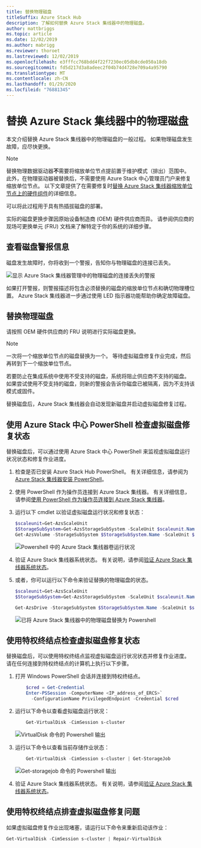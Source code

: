 ```yaml
---
title: 替换物理磁盘
titleSuffix: Azure Stack Hub
description: 了解如何替换 Azure Stack 集线器中的物理磁盘。
author: mattbriggs
ms.topic: article
ms.date: 12/02/2019
ms.author: mabrigg
ms.reviewer: thoroet
ms.lastreviewed: 12/02/2019
ms.openlocfilehash: e3fffcc768bdd4f22f7230ec05db8cde050a18db
ms.sourcegitcommit: fd5d217d3a8adeec2f04b74d4728e709a4a95790
ms.translationtype: MT
ms.contentlocale: zh-CN
ms.lasthandoff: 01/29/2020
ms.locfileid: "76881345"
---
```

# <a name="replace-a-physical-disk-in-azure-stack-hub"></a>替换 Azure Stack 集线器中的物理磁盘

本文介绍替换 Azure Stack 集线器中的物理磁盘的一般过程。 如果物理磁盘发生故障，应尽快更换。

> [!Note]  
> 替换物理数据驱动器**不**需要将缩放单位节点提前置于维护模式（排出）范围中。 此外，在物理驱动器被替换后，不需要使用 Azure Stack 中心管理员门户来修复缩放单位节点。 以下文章提供了在需要修复时[替换 Azure Stack 集线器缩放单位节点上的硬件组件](azure-stack-replace-component.md)的详细信息。

可以将此过程用于具有热插拔磁盘的部署。

实际的磁盘更换步骤因原始设备制造商 (OEM) 硬件供应商而异。 请参阅供应商的现场可更换单元 (FRU) 文档来了解特定于你的系统的详细步骤。

## <a name="review-disk-alert-information"></a>查看磁盘警报信息
磁盘发生故障时，你将收到一个警报，告知你与物理磁盘的连接已丢失。

![显示 Azure Stack 集线器管理中的物理磁盘的连接丢失的警报](media/azure-stack-replace-disk/DiskAlert.png)

如果打开警报，则警报描述将包含必须替换的磁盘的缩放单位节点和确切物理槽位置。 Azure Stack 集线器进一步通过使用 LED 指示器功能帮助你确定故障磁盘。

## <a name="replace-the-physical-disk"></a>替换物理磁盘

请按照 OEM 硬件供应商的 FRU 说明进行实际磁盘更换。

> [!note]
> 一次将一个缩放单位节点的磁盘替换为一个。 等待虚拟磁盘修复作业完成，然后再转到下一个缩放单位节点。

若要防止在集成系统中使用不受支持的磁盘，系统将阻止供应商不支持的磁盘。 如果尝试使用不受支持的磁盘，则新的警报会告诉你磁盘已被隔离，因为不支持该模式或固件。

替换磁盘后，Azure Stack 集线器会自动发现新磁盘并启动虚拟磁盘修复过程。

## <a name="check-the-status-of-virtual-disk-repair-using-azure-stack-hub-powershell"></a>使用 Azure Stack 中心 PowerShell 检查虚拟磁盘修复状态

替换磁盘后，可以通过使用 Azure Stack 中心 PowerShell 来监视虚拟磁盘运行状况状态和修复作业进度。

1. 检查是否已安装 Azure Stack Hub PowerShell。 有关详细信息，请参阅为[Azure Stack 集线器安装 PowerShell](azure-stack-powershell-install.md)。
2. 使用 PowerShell 作为操作员连接到 Azure Stack 集线器。 有关详细信息，请参阅[使用 PowerShell 作为操作员连接到 Azure Stack 集线器](azure-stack-powershell-configure-admin.md)。
3. 运行以下 cmdlet 以验证虚拟磁盘运行状况和修复状态：

    ```powershell  
    $scaleunit=Get-AzsScaleUnit
    $StorageSubSystem=Get-AzsStorageSubSystem -ScaleUnit $scaleunit.Name
    Get-AzsVolume -StorageSubSystem $StorageSubSystem.Name -ScaleUnit $scaleunit.name | Select-Object VolumeLabel, OperationalStatus, RepairStatus
    ```

    ![Powershell 中的 Azure Stack 集线器卷运行状况](media/azure-stack-replace-disk/get-azure-stack-volumes-health.png)

4. 验证 Azure Stack 集线器系统状态。 有关说明，请参阅[验证 Azure Stack 集线器系统状态](azure-stack-diagnostic-test.md)。
5. 或者，你可以运行以下命令来验证替换的物理磁盘的状态。

    ```powershell  
    $scaleunit=Get-AzsScaleUnit
    $StorageSubSystem=Get-AzsStorageSubSystem -ScaleUnit $scaleunit.Name

    Get-AzsDrive -StorageSubSystem $StorageSubSystem.Name -ScaleUnit $scaleunit.name | Sort-Object StorageNode,MediaType,PhysicalLocation | Format-Table Storagenode, Healthstatus, PhysicalLocation, Model, MediaType,  CapacityGB, CanPool, CannotPoolReason
    ```

    ![已将 Azure Stack 集线器中的物理磁盘替换为 Powershell](media/azure-stack-replace-disk/check-replaced-physical-disks-azure-stack.png)

## <a name="check-the-status-of-virtual-disk-repair-using-the-privileged-endpoint"></a>使用特权终结点检查虚拟磁盘修复状态

替换磁盘后，可以使用特权终结点监视虚拟磁盘运行状况状态并修复作业进度。 请在任何连接到特权终结点的计算机上执行以下步骤。

1. 打开 Windows PowerShell 会话并连接到特权终结点。

    ```powershell
        $cred = Get-Credential
        Enter-PSSession -ComputerName <IP_address_of_ERCS>`
          -ConfigurationName PrivilegedEndpoint -Credential $cred
    ```
  
2. 运行以下命令以查看虚拟磁盘运行状况：

    ```powershell
        Get-VirtualDisk -CimSession s-cluster
    ```

   ![VirtualDisk 命令的 Powershell 输出](media/azure-stack-replace-disk/GetVirtualDiskOutput.png)

3. 运行以下命令以查看当前存储作业状态：

    ```powershell
        Get-VirtualDisk -CimSession s-cluster | Get-StorageJob
    ```

    ![Get-storagejob 命令的 Powershell 输出](media/azure-stack-replace-disk/GetStorageJobOutput.png)

4. 验证 Azure Stack 集线器系统状态。 有关说明，请参阅[验证 Azure Stack 集线器系统状态](azure-stack-diagnostic-test.md)。

## <a name="troubleshoot-virtual-disk-repair-using-the-privileged-endpoint"></a>使用特权终结点排查虚拟磁盘修复问题

如果虚拟磁盘修复作业出现堵塞，请运行以下命令来重新启动该作业：

```powershell
Get-VirtualDisk -CimSession s-cluster | Repair-VirtualDisk
```
